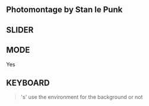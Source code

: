 Photomontage by Stan le Punk
--
SLIDER
--
> 

MODE
--
Yes

KEYBOARD
--
>'s' use the environment for the background or not

